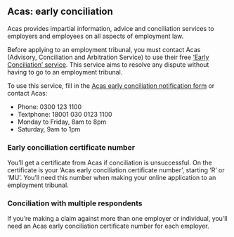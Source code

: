 ## Acas: early conciliation

Acas provides impartial information, advice and conciliation services to employers and employees on all aspects of employment law.

Before applying to an employment tribunal, you must contact Acas (Advisory, Conciliation and Arbitration Service) to use their free [‘Early Conciliation’ service](http://www.acas.org.uk/earlyconciliation). This service aims to resolve any dispute without having to go to an employment tribunal.

To use this service, fill in the [Acas early conciliation notification form](http://www.acas.org.uk/index.aspx?articleid=4028) or contact Acas:

- Phone: 0300 123 1100
- Textphone: 18001 030 0123 1100
- Monday to Friday, 8am to 8pm
- Saturday, 9am to 1pm

### Early conciliation certificate number
You’ll get a certificate from Acas if conciliation is unsuccessful. On the certificate is your ‘Acas early conciliation certificate number’, starting ‘R’ or ‘MU’. You’ll need this number when making your online application to an employment tribunal.

### Conciliation with multiple respondents
If you’re making a claim against more than one employer or individual, you’ll need an Acas early conciliation certificate number for each employer.
